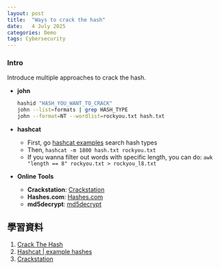 ```yaml
---
layout: post
title:  "Ways to crack the hash"
date:   4 July 2025
categories: Demo
tags: Cybersecurity
---
```

<html>
<body>
<div markdown="block" style="margin-top: 10px">
    
### Intro
Introduce multiple approaches to crack the hash.
- **john**

    ```bash
    hashid "HASH_YOU_WANT_TO_CRACK"
    john --list=formats | grep HASH_TYPE
    john --format=NT --wordlist=rockyou.txt hash.txt
    ```

- **hashcat**
    - First, go [hashcat examples]() search hash types
    - Then, `hashcat -m 1800 hash.txt rockyou.txt`
    - If you wanna filter out words with specific length, you can do: `awk "length == 8" rockyou.txt > rockyou_l8.txt`


- **Online Tools**
    - **Crackstation**: [Crackstation](https://crackstation.net/)
    - **Hashes.com**: [Hashes.com](https://hashes.com/en/decrypt/hash)
    - **md5decrypt**: [md5decrypt](https://md5decrypt.net/en/#google_vignette)


## 學習資料
1. [Crack The Hash](https://tryhackme.com/room/crackthehash)
2. [Hashcat \| example hashes](https://hashcat.net/wiki/doku.php?id=example_hashes)
3. [Crackstation](https://crackstation.net/)

</div>
</body>
</html>
